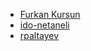 - [Furkan Kursun](https://github.com/soyu1234)
- [ido-netaneli](https://github.com/ido-netaneli)
- [rpaltayev](https://github.com/rpaltayev)
